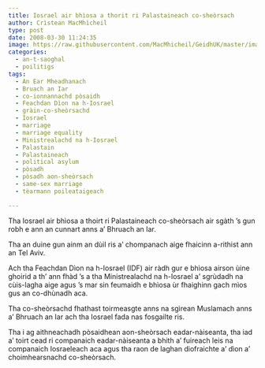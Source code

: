 ```yaml
---
title: Iosrael air bhìosa a thorit ri Palastaineach co-sheòrsach
author: Crìstean MacMhìcheil
type: post
date: 2008-03-30 11:24:35
image: https://raw.githubusercontent.com/MacMhicheil/GeidhUK/master/images/2008-03-30-iosrael-air-bhiosa-a-thoirt-ri-palastaineach-co-sheorsach.jpg
categories:
  - an-t-saoghal
  - poilitigs
tags:
  - An Ear Mheadhanach
  - Bruach an Iar
  - co-ionnannachd pòsaidh
  - Feachdan Dìon na h-Iosrael
  - gràin-co-sheòrsachd
  - Iosrael
  - marriage
  - marriage equality
  - Ministrealachd na h-Iosrael
  - Palastain
  - Palastaineach
  - political asylum
  - pòsadh
  - pòsadh aon-sheòrsach
  - same-sex marriage
  - tèarmann poileataigeach

---
```

Tha Iosrael air bhìosa a thoirt ri Palastaineach co-sheòrsach air sgàth ’s gun robh e ann an cunnart anns a’ Bhruach an Iar.

<!--more-->

Tha an duine gun ainm an dùil ris a’ chompanach aige fhaicinn a-rithist ann an Tel Aviv.

Ach tha Feachdan Dìon na h-Iosrael (IDF) air ràdh gur e bhìosa airson ùine ghoirid a th’ ann fhàd ’s a tha Ministrealachd na h-Iosrael a’ sgrùdadh na cùis-lagha aige agus ’s mar sin feumaidh e bhìosa ùr fhaighinn gach mìos gus an co-dhùnadh aca.

Tha co-sheòrsachd fhathast toirmeasgte anns na sgìrean Muslamach anns a’ Bhruach an Iar ach tha Iosrael fada nas fosgailte ris.

Tha i ag aithneachadh pòsaidhean aon-sheòrsach eadar-nàiseanta, tha iad a’ toirt cead ri companaich eadar-nàiseanta a bhith a’ fuireach leis na companaich Iosraeleach aca agus tha raon de laghan diofraichte a’ dìon a’ choimhearsnachd co-sheòrsach.
